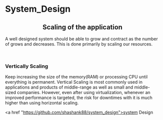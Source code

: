 # System_Design

<h2 style="text-align:center;">Scaling of the application</h2>
<p>A well designed system should be able to grow and contract as the number of grows and decreases. This is done primarily by scaling our resources.</p>
<br/>
<h3>Vertically Scaling </h3>
<p>Keep increasing the size of the memory(RAM) or processing CPU until everything is permanent. Vertical Scaling is most commonly used in 
  applications and products of middle-range as well as small and middle-sized companies. However, even after using virtualization, whenever an improved performance is targeted, the risk for downtimes with it is much higher than using horizontal scaling.
</p>

<a href "https://github.com/shashank88/system_design">system Design</a>
